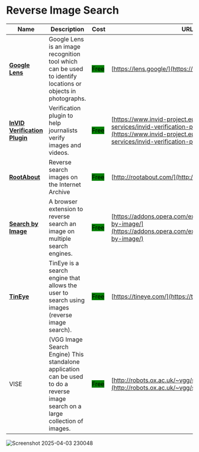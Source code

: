 # Reverse Image Search

| Name | Description | Cost | URL |
| --- | --- | --- | --- |
| [**Google Lens**](../../../tools/google-lens/README.md) | Google Lens is an image recognition tool which can be used to identify locations or objects in photographs. | <mark style="background-color:green;">Free</mark> | [https://lens.google/](https://lens.google/) |
| [**InVID Verification Plugin**](../../../tools/invid/README.md) | Verification plugin to help journalists verify images and videos. | <mark style="background-color:green;">Free</mark> | [https://www.invid-project.eu/tools-and-services/invid-verification-plugin/](https://www.invid-project.eu/tools-and-services/invid-verification-plugin/) |
| [**RootAbout**](../../../tools/rootabout/README.md) | Reverse search images on the Internet Archive | <mark style="background-color:green;">Free</mark> | [http://rootabout.com/](http://rootabout.com/) |
| [**Search by Image**](../../../tools/search-by-image/README.md) | A browser extension to reverse search an image on multiple search engines. | <mark style="background-color:green;">Free</mark> | [https://addons.opera.com/extensions/details/search-by-image/](https://addons.opera.com/extensions/details/search-by-image/) |
| [**TinEye**](../../../tools/tineye/README.md) | TinEye is a search engine that allows the user to search using images (reverse image search). | <mark style="background-color:green;">Free</mark> | [https://tineye.com/](https://tineye.com/) |
| VISE | (VGG Image Search Engine) This standalone application can be used to do a reverse image search on a large collection of images. | <mark style="background-color:green;">Free</mark> | [http://robots.ox.ac.uk/~vgg/software/vise](http://robots.ox.ac.uk/~vgg/software/vise) |
![Screenshot 2025-04-03 230048](https://github.com/user-attachments/assets/05ad9266-996d-4bc6-abd5-40d31c69a0fe)
